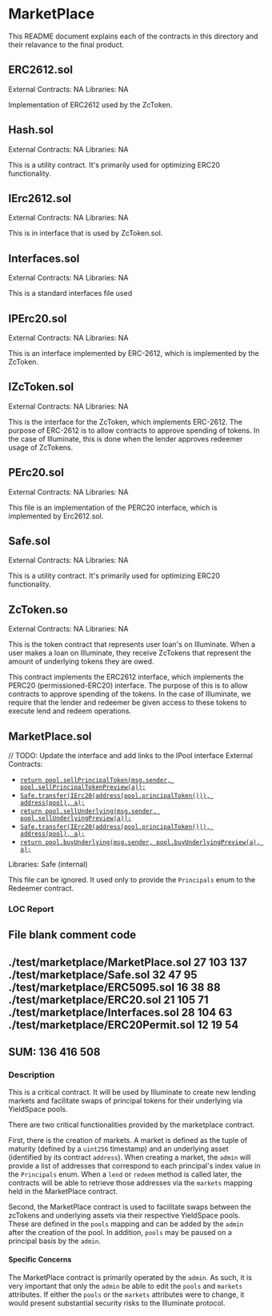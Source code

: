 # MarketPlace

This README document explains each of the contracts in this directory and their relavance to the final product.

## ERC2612.sol

External Contracts: NA
Libraries: NA

Implementation of ERC2612 used by the ZcToken.

## Hash.sol

External Contracts: NA
Libraries: NA

This is a utility contract. It's primarily used for optimizing ERC20 functionality.

## IErc2612.sol

External Contracts: NA
Libraries: NA

This is in interface that is used by ZcToken.sol.

## Interfaces.sol

External Contracts: NA
Libraries: NA

This is a standard interfaces file used 

## IPErc20.sol

External Contracts: NA
Libraries: NA

This is an interface implemented by ERC-2612, which is implemented by the ZcToken.

## IZcToken.sol

External Contracts: NA
Libraries: NA

This is the interface for the ZcToken, which implements ERC-2612. The purpose of ERC-2612 is to allow contracts to approve spending of tokens. In the case of Illuminate, this is done when the lender approves redeemer usage of ZcTokens.

## PErc20.sol

External Contracts: NA
Libraries: NA

This file is an implementation of the PERC20 interface, which is implemented by Erc2612.sol.

## Safe.sol

External Contracts: NA
Libraries: NA

This is a utility contract. It's primarily used for optimizing ERC20 functionality.

## ZcToken.so
External Contracts: NA
Libraries: NA

This is the token contract that represents user loan's on Illuminate. When a user makes a loan on Illuminate, they receive ZcTokens that represent the amount of underlying tokens they are owed. 

This contract implements the ERC2612 interface, which implements the PERC20 (permissioned-ERC20) interface. The purpose of this is to allow contracts to approve spending of the tokens. In the case of Illuminate, we require that the lender and redeemer be given access to these tokens to execute lend and redeem operations.

## MarketPlace.sol

// TODO: Update the interface and add links to the IPool interface
External Contracts: 
- [`return pool.sellPrincipalToken(msg.sender, pool.sellPrincipalTokenPreview(a));`]()
- [`Safe.transfer(IErc20(address(pool.principalToken())), address(pool), a);`]()
- [`return pool.sellUnderlying(msg.sender, pool.sellUnderlyingPreview(a));`]()
- [`Safe.transfer(IErc20(address(pool.principalToken())), address(pool), a);`]()
- [`return pool.buyUnderlying(msg.sender, pool.buyUnderlyingPreview(a), a);`]()

Libraries: Safe (internal)

This file can be ignored. It used only to provide the `Principals` enum to the Redeemer contract.

### LOC Report

File                                              blank        comment           code
-------------------------------------------------------------------------------------
./test/marketplace/MarketPlace.sol                   27            103            137
./test/marketplace/Safe.sol                          32             47             95
./test/marketplace/ERC5095.sol                       16             38             88
./test/marketplace/ERC20.sol                         21            105             71
./test/marketplace/Interfaces.sol                    28            104             63
./test/marketplace/ERC20Permit.sol                   12             19             54
-------------------------------------------------------------------------------------
SUM:                                                136            416            508
-------------------------------------------------------------------------------------

### Description

This is a critical contract. It will be used by Illuminate to create new lending markets and facilitate swaps of principal tokens for their underlying via YieldSpace pools.

There are two critical functionalities provided by the marketplace contract.

First, there is the creation of markets. A market is defined as the tuple of maturity (defined by a `uint256` timestamp) and an underlying asset (identified by its contract `address`). When creating a market, the `admin` will provide a list of addresses that correspond to each principal's index value in the `Principals` enum. When a `lend` or `redeem` method is called later, the contracts will be able to retrieve those addresses via the `markets` mapping held in the MarketPlace contract.

Second, the MarketPlace contract is used to facilitate swaps between the zcTokens and underlying assets via their respective YieldSpace pools. These are defined in the `pools` mapping and can be added by the `admin` after the creation of the pool. In addition, `pools` may be paused on a principal basis by the `admin`.

#### Specific Concerns

The MarketPlace contract is primarily operated by the `admin`. As such, it is very important that only the `admin` be able to edit the `pools` and `markets` attributes. If either the `pools` or the `markets` attributes were to change, it would present substantial security risks to the Illuminate protocol.
